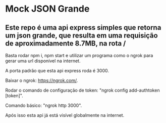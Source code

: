 # Mock JSON Grande

## Este repo é uma api express simples que retorna um json grande, que resulta em uma requisição de aproximadamente 8.7MB, na rota /

Basta rodar npm i, npm start e utilizar um programa como o ngrok para gerar uma url disponível na internet.

A porta padrão que esta api express roda é 3000.

Baixar o ngrok: https://ngrok.com/.

Rodar o comando de configuração de token: "ngrok config add-authtoken [token]".

Comando básico: "ngrok http 3000".

Após isso esta api já está visível globalmente na internet.